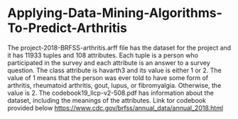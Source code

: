 # Applying-Data-Mining-Algorithms-To-Predict-Arthritis
The project-2018-BRFSS-arthritis.arff file has the dataset for the project and it has 11933 tuples and 108 attributes. 
Each tuple is a person who participated in the survey and each attribute is an answer to a survey question. 
The class attribute is havarth3 and its value is either 1 or 2.
The value of 1 means that the person was ever told to have some form of arthritis, rheumatoid arthritis, gout, lupus, or fibromyalgia. 
Otherwise, the value is 2. 
The codebook19_llcp-v2-508.pdf has information about the dataset, including the meanings of the attributes. 
Link tor codebook provided below
https://www.cdc.gov/brfss/annual_data/annual_2018.html 
